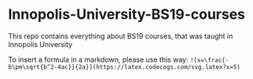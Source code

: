 # Innopolis-University-BS19-courses
This repo contains everything about BS19 courses, that was taught in Innopolis University 

To insert a formula in a markdown, please use this way: ```![x=\frac{-b\pm\sqrt{b^2-4ac}}{2a}](https://latex.codecogs.com/svg.latex?x=5)```